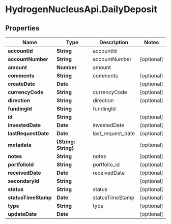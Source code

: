 # HydrogenNucleusApi.DailyDeposit

## Properties
Name | Type | Description | Notes
------------ | ------------- | ------------- | -------------
**accountId** | **String** | accountId | 
**accountNumber** | **String** | accountNumber | [optional] 
**amount** | **Number** | amount | 
**comments** | **String** | comments | [optional] 
**createDate** | **Date** |  | [optional] 
**currencyCode** | **String** | currencyCode | [optional] 
**direction** | **String** | direction | [optional] 
**fundingId** | **String** | fundingId | 
**id** | **String** |  | [optional] 
**investedDate** | **Date** | investedDate | [optional] 
**lastRequestDate** | **Date** | last_request_date | [optional] 
**metadata** | **{String: String}** |  | [optional] 
**notes** | **String** | notes | [optional] 
**portfolioId** | **String** | portfolio_id | [optional] 
**receivedDate** | **Date** | receivedDate | [optional] 
**secondaryId** | **String** |  | [optional] 
**status** | **String** | status | [optional] 
**statusTimeStamp** | **Date** | statusTimeStamp | [optional] 
**type** | **String** | type | [optional] 
**updateDate** | **Date** |  | [optional] 


